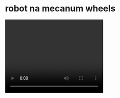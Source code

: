 # robot na mecanum wheels
<video width="320" height="240" controls>
  <source src="robot_jezdzi.mp4" type="video/mp4">
</video>